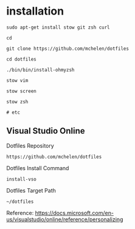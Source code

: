 # installation

    sudo apt-get install stow git zsh curl

    cd

    git clone https://github.com/mchelen/dotfiles

    cd dotfiles

    ./bin/bin/install-ohmyzsh

    stow vim

    stow screen
    
    stow zsh

    # etc 




## Visual Studio Online



Dotfiles Repository

    https://github.com/mchelen/dotfiles

Dotfiles Install Command

    install-vso
    
Dotfiles Target Path

    ~/dotfiles


Reference: https://docs.microsoft.com/en-us/visualstudio/online/reference/personalizing
